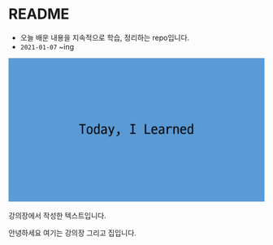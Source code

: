 # README

- 오늘 배운 내용을 지속적으로 학습, 정리하는 repo입니다.
- `2021-01-07` ~ing



![img](README.assets/img.png)



강의장에서 작성한 텍스트입니다.

안녕하세요 여기는 강의장 그리고 집입니다.

